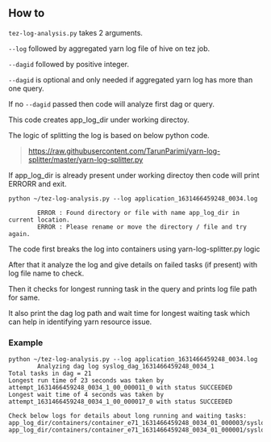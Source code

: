 ## How to

`tez-log-analysis.py` takes 2 arguments.

`--log` followed by aggregated yarn log file of hive on tez job.

`--dagid` followed by positive integer.

`--dagid` is optional and only needed if aggregated yarn log has more than one query.

If no `--dagid` passed then code will analyze first dag or query.

This code creates app_log_dir under working directoy.

The logic of splitting the log is based on below python code.

>https://raw.githubusercontent.com/TarunParimi/yarn-log-splitter/master/yarn-log-splitter.py

If app_log_dir is already present under working directoy then code will print ERRORR and exit.

```
python ~/tez-log-analysis.py --log application_1631466459248_0034.log

        ERROR : Found directory or file with name app_log_dir in current location.
        ERROR : Please rename or move the directory / file and try again. 
```
The code first breaks the log into containers using yarn-log-splitter.py logic 

After that it analyze the log and give details on failed tasks (if present) with log file name to check.

Then it checks for longest running task in the query and prints log file path for same.

It also print the dag log path and wait time for longest waiting task which can help in identifying yarn resource issue.

### Example 
```
python ~/tez-log-analysis.py --log application_1631466459248_0034.log
        Analyzing dag log syslog_dag_1631466459248_0034_1
Total tasks in dag = 21
Longest run time of 23 seconds was taken by attempt_1631466459248_0034_1_00_000011_0 with status SUCCEEDED
Longest wait time of 4 seconds was taken by attempt_1631466459248_0034_1_00_000017_0 with status SUCCEEDED

Check below logs for details about long running and waiting tasks:
app_log_dir/containers/container_e71_1631466459248_0034_01_000003/syslog_attempt_1631466459248_0034_1_00_000011_0
app_log_dir/containers/container_e71_1631466459248_0034_01_000001/syslog_dag_1631466459248_0034_1
